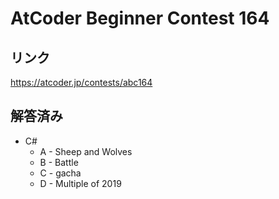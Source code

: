 # AtCoder Beginner Contest 164
## リンク
https://atcoder.jp/contests/abc164

## 解答済み
- C#
	- A - Sheep and Wolves
	- B - Battle
	- C - gacha
	- D - Multiple of 2019